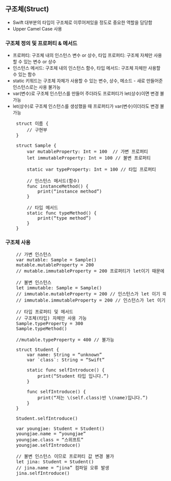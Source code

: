 ## 구조체(Struct)
* Swift 대부분의 타입이 구조체로 이루어져있을 정도로 중요한 역할을 담당함
* Upper Camel Case 사용

### 구조체 정의 및 프로퍼티 & 메서드
* 프로퍼티: 구조체 내의 인스턴스 변수 or 상수, 타입 프로퍼티: 구조체 자체만 사용할 수 있는 변수 or 상수
* 인스턴스 메서드: 구조체 내의 인스턴스 함수, 타입 메서드: 구조체 자체만 사용할 수 있는 함수
* static 키워드는 구조체 자체가 사용할 수 있는 변수, 상수, 메소드 - 새로 만들어준 인스턴스로는 사용 불가능
* var(변수)로 구조체 인스턴스를 만들어 주더라도 프로퍼티가 let(상수)이면 변경 불가능
* let(상수)로 구조체 인스턴스를 생성했을 때 프로퍼티가 var(변수)이더라도 변경 불가능

<pre>
	struct 이름 {
		// 구현부
	}

	struct Sample {
		var mutableProperty: Int = 100	// 가변 프로퍼티
		let immutableProperty: Int = 100 // 불변 프로퍼티
		
		static var typeProperty: Int = 100 // 타입 프로퍼티

		// 인스턴스 메서드(함수)
		func instanceMethod() {
			print(“instance method”)
		}

		// 타입 메서드
		static func typeMethod() {
			print(“type method”)
		}
	}
</pre>

### 구조체 사용

<pre>
	// 가변 인스턴스
	var mutable: Sample = Sample()
	mutable.mutableProperty = 200
	// mutable.immutableProperty = 200 프로퍼티가 let이기 때문에 불변

	// 불변 인스턴스
	let immutable: Sample = Sample()
	// immutable.mutableProperty = 200 // 인스턴스가 let 이기 때문에 불변
	// immutable.immutableProperty = 200 // 인스턴스가 let 이기 때문에 불변

	// 타입 프로퍼티 및 메서드
	// 구조체(타입) 자체만 사용 가능
	Sample.typeProperty = 300
	Sample.typeMethod()

	//mutable.typeProperty = 400 // 불가능
</pre>

<pre>
	struct Student {
		var name: String = “unknown”
		var `class`: String = “Swift”

		static func selfIntroduce() {
			print(“Student 타입 입니다.”)
		}
		
		func selfIntroduce() {
			print(“저는 \(self.class)반 \(name)입니다.”)
		}
	}

	Student.selfIntroduce()

	var youngjae: Student = Student()
	youngjae.name = “youngjae”
	youngjae.class = “스위프트”
	youngjae.selfIntroduce()

	// 불변 인스턴스 이므로 프로퍼티 값 변경 불가
	let jina: Student = Student()
	// jina.name = “jina” 컴파일 오류 발생
	jina.selfIntroduce()
</pre>

